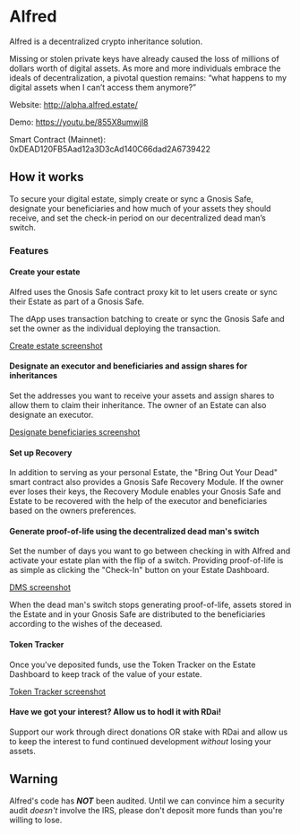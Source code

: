 # Alfred

Alfred is a decentralized crypto inheritance solution.

Missing or stolen private keys have already caused the loss of millions of dollars worth of digital assets. As more and more individuals embrace the ideals of decentralization, a pivotal question remains: “what happens to my digital assets when I can’t access them anymore?”

Website: http://alpha.alfred.estate/

Demo: https://youtu.be/855X8umwjl8

Smart Contract (Mainnet): 0xDEAD120FB5Aad12a3D3cAd140C66dad2A6739422

## How it works
To secure your digital estate, simply create or sync a Gnosis Safe, designate your beneficiaries and how much of your assets they should receive, and set the check-in period on our decentralized dead man’s switch.

### Features

#### Create your estate
Alfred uses the Gnosis Safe contract proxy kit to let users create or sync their Estate as part of a Gnosis Safe. 

The dApp uses transaction batching to create or sync the Gnosis Safe and set the owner as the individual deploying the transaction.

[Create estate screenshot](https://github.com/BatmansButler/alfred-dapp/images/newestate.jpg)

#### Designate an executor and beneficiaries and assign shares for inheritances
Set the addresses you want to receive your assets and assign shares to allow them to claim their inheritance. The owner of an Estate can also designate an executor. 

[Designate beneficiaries screenshot](https://github.com/BatmansButler/alfred-dapp/images/beneficiary.jpg)

#### Set up Recovery
In addition to serving as your personal Estate, the "Bring Out Your Dead" smart contract also provides a Gnosis Safe Recovery Module. If the owner ever loses their keys, the Recovery Module enables your Gnosis Safe and Estate to be recovered with the help of the executor and beneficiaries based on the owners preferences.

#### Generate proof-of-life using the decentralized dead man's switch
Set the number of days you want to go between checking in with Alfred and activate your estate plan with the flip of a switch. Providing proof-of-life is as simple as clicking the "Check-In" button on your Estate Dashboard.

[DMS screenshot](https://github.com/BatmansButler/alfred-dapp/images/estatedms.jpg)

When the dead man's switch stops generating proof-of-life, assets stored in the Estate and in your Gnosis Safe are distributed to the beneficiaries according to the wishes of the deceased. 

#### Token Tracker
Once you've deposited funds, use the Token Tracker on the Estate Dashboard to keep track of the value of your estate.

[Token Tracker screenshot](https://github.com/BatmansButler/alfred-dapp/images/tokentracker.jpg)

#### Have we got your interest? Allow us to hodl it with RDai!
Support our work through direct donations OR stake with RDai and allow us to keep the interest to fund continued development *without* losing your assets.

## Warning
Alfred's code has ***NOT*** been audited. Until we can convince him a security audit *doesn't* involve the IRS, please don't deposit more funds than you're willing to lose.
